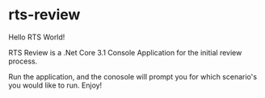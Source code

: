 # rts-review

Hello RTS World!  

RTS Review is a .Net Core 3.1 Console Application for the initial review process. 

Run the application, and the conosole will prompt you for which scenario's you would like to run.  Enjoy!
